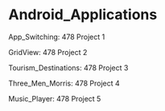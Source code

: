 # Android_Applications

App_Switching: 478 Project 1

GridView: 478 Project 2

Tourism_Destinations: 478 Project 3

Three_Men_Morris: 478 Project 4

Music_Player: 478 Project 5
